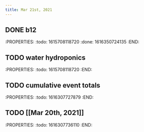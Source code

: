 ```yaml
---
title: Mar 21st, 2021
---
```


## DONE b12
:PROPERTIES:
:todo: 1615708118720
:done: 1616350724135
:END:
## TODO water hydroponics
:PROPERTIES:
:todo: 1615708118720
:END:
## TODO cumulative event totals
:PROPERTIES:
:todo: 1616307727879
:END:
## TODO [[Mar 20th, 2021]] 
:PROPERTIES:
:todo: 1616307736110
:END:
